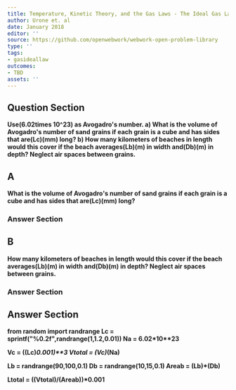 ```yaml
---
title: Temperature, Kinetic Theory, and the Gas Laws - The Ideal Gas Law
author: Urone et. al
date: January 2018
editor: ''
source: https://github.com/openwebwork/webwork-open-problem-library
type: ''
tags:
- gasideallaw
outcomes:
- TBD
assets: ''
---
```


## Question Section 

<b>
Use(6.02times 10^23) as Avogadro's number.
a) What is the volume of Avogadro's number of sand grains if each grain is a cube and has sides that are(Lc)(mm) long? 
b) How many kilometers of beaches in length would this cover if the beach averages(Lb)(m) in width and(Db)(m) in depth? Neglect air spaces between grains.

## A
What is the volume of Avogadro's number of sand grains if each grain is a cube and has sides that are(Lc)(mm) long? 
### Answer Section
## B
How many kilometers of beaches in length would this cover if the beach averages(Lb)(m) in width and(Db)(m) in depth? Neglect air spaces between grains.
### Answer Section


## Answer Section

from random import randrange
Lc = sprintf("%0.2f",randrange(1,1.2,0.01))
Na = 6.02*10**23

Vc = ((Lc)*0.001)**3
Vtotal = (Vc)*(Na)

Lb = randrange(90,100,0.1)
Db = randrange(10,15,0.1)
Areab = (Lb)*(Db)

Ltotal = ((Vtotal)/(Areab))*0.001